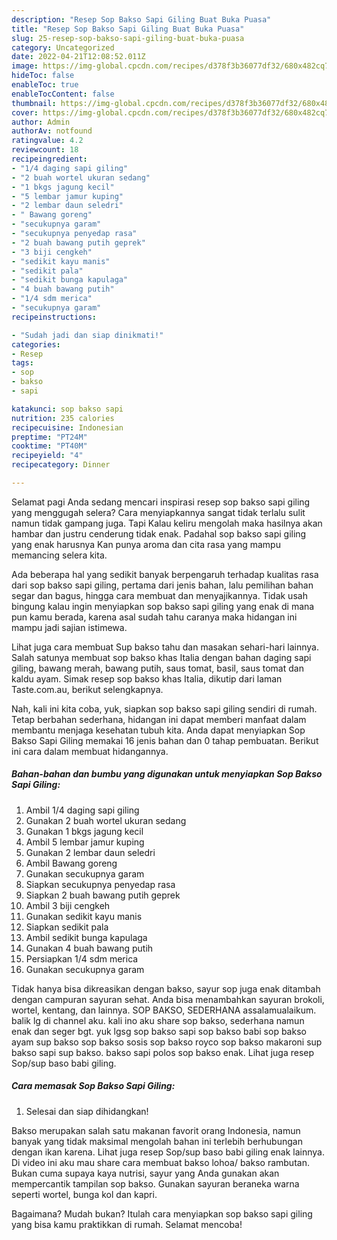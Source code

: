 ```yaml
---
description: "Resep Sop Bakso Sapi Giling Buat Buka Puasa"
title: "Resep Sop Bakso Sapi Giling Buat Buka Puasa"
slug: 25-resep-sop-bakso-sapi-giling-buat-buka-puasa
category: Uncategorized
date: 2022-04-21T12:08:52.011Z
image: https://img-global.cpcdn.com/recipes/d378f3b36077df32/680x482cq70/sop-bakso-sapi-giling-foto-resep-utama.jpg
hideToc: false
enableToc: true
enableTocContent: false
thumbnail: https://img-global.cpcdn.com/recipes/d378f3b36077df32/680x482cq70/sop-bakso-sapi-giling-foto-resep-utama.jpg
cover: https://img-global.cpcdn.com/recipes/d378f3b36077df32/680x482cq70/sop-bakso-sapi-giling-foto-resep-utama.jpg
author: Admin
authorAv: notfound
ratingvalue: 4.2
reviewcount: 18
recipeingredient:
- "1/4 daging sapi giling"
- "2 buah wortel ukuran sedang"
- "1 bkgs jagung kecil"
- "5 lembar jamur kuping"
- "2 lembar daun seledri"
- " Bawang goreng"
- "secukupnya garam"
- "secukupnya penyedap rasa"
- "2 buah bawang putih geprek"
- "3 biji cengkeh"
- "sedikit kayu manis"
- "sedikit pala"
- "sedikit bunga kapulaga"
- "4 buah bawang putih"
- "1/4 sdm merica"
- "secukupnya garam"
recipeinstructions:

- "Sudah jadi dan siap dinikmati!"
categories:
- Resep
tags:
- sop
- bakso
- sapi

katakunci: sop bakso sapi 
nutrition: 235 calories
recipecuisine: Indonesian
preptime: "PT24M"
cooktime: "PT40M"
recipeyield: "4"
recipecategory: Dinner

---
```



Selamat pagi Anda sedang mencari inspirasi resep sop bakso sapi giling yang menggugah selera? Cara menyiapkannya sangat tidak terlalu sulit namun tidak gampang juga. Tapi Kalau keliru mengolah maka hasilnya akan hambar dan justru cenderung tidak enak. Padahal sop bakso sapi giling yang enak harusnya Kan punya aroma dan cita rasa yang mampu memancing selera kita.


Ada beberapa hal yang sedikit banyak berpengaruh terhadap kualitas rasa dari sop bakso sapi giling, pertama dari jenis bahan, lalu pemilihan bahan segar dan bagus, hingga cara membuat dan menyajikannya. Tidak usah bingung kalau ingin menyiapkan sop bakso sapi giling yang enak di mana pun kamu berada, karena asal sudah tahu caranya maka hidangan ini mampu jadi sajian istimewa.

Lihat juga cara membuat Sup bakso tahu dan masakan sehari-hari lainnya. Salah satunya membuat sop bakso khas Italia dengan bahan daging sapi giling, bawang merah, bawang putih, saus tomat, basil, saus tomat dan kaldu ayam. Simak resep sop bakso khas Italia, dikutip dari laman Taste.com.au, berikut selengkapnya.


Nah, kali ini kita coba, yuk, siapkan sop bakso sapi giling sendiri di rumah. Tetap berbahan sederhana, hidangan ini dapat memberi manfaat dalam membantu menjaga kesehatan tubuh kita. Anda dapat menyiapkan Sop Bakso Sapi Giling memakai 16 jenis bahan dan 0 tahap pembuatan. Berikut ini cara dalam membuat hidangannya.

<!--inarticleads1-->

##### Bahan-bahan dan bumbu yang digunakan untuk menyiapkan Sop Bakso Sapi Giling:

1. Ambil 1/4 daging sapi giling
1. Gunakan 2 buah wortel ukuran sedang
1. Gunakan 1 bkgs jagung kecil
1. Ambil 5 lembar jamur kuping
1. Gunakan 2 lembar daun seledri
1. Ambil  Bawang goreng
1. Gunakan secukupnya garam
1. Siapkan secukupnya penyedap rasa
1. Siapkan 2 buah bawang putih geprek
1. Ambil 3 biji cengkeh
1. Gunakan sedikit kayu manis
1. Siapkan sedikit pala
1. Ambil sedikit bunga kapulaga
1. Gunakan 4 buah bawang putih
1. Persiapkan 1/4 sdm merica
1. Gunakan secukupnya garam


Tidak hanya bisa dikreasikan dengan bakso, sayur sop juga enak ditambah dengan campuran sayuran sehat. Anda bisa menambahkan sayuran brokoli, wortel, kentang, dan lainnya. SOP BAKSO, SEDERHANA assalamualaikum. balik lg di channel aku. kali ino aku share sop bakso, sederhana namun enak dan seger bgt. yuk lgsg sop bakso sapi sop bakso babi sop bakso ayam sup bakso sop bakso sosis sop bakso royco sop bakso makaroni sup bakso sapi sup bakso. bakso sapi polos sop bakso enak. Lihat juga resep Sop/sup baso babi giling. 

<!--inarticleads2-->

##### Cara memasak Sop Bakso Sapi Giling:


1. Selesai dan siap dihidangkan!

Bakso merupakan salah satu makanan favorit orang Indonesia, namun banyak yang tidak maksimal mengolah bahan ini terlebih berhubungan dengan ikan karena. Lihat juga resep Sop/sup baso babi giling enak lainnya. Di video ini aku mau share cara membuat bakso lohoa/ bakso rambutan. Bukan cuma supaya kaya nutrisi, sayur yang Anda gunakan akan mempercantik tampilan sop bakso. Gunakan sayuran beraneka warna seperti wortel, bunga kol dan kapri. 

Bagaimana? Mudah bukan? Itulah cara menyiapkan sop bakso sapi giling yang bisa kamu praktikkan di rumah. Selamat mencoba!

